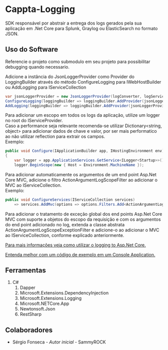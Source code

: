 # Cappta-Logging
SDK responsável por abstrair a entrega dos logs gerados pela sua aplicação em .Net Core para Splunk, Graylog ou ElasticSearch no formato JSON.

## Uso do Software
Referencie o projeto como submodulo em seu projeto para possibilitar debugging quando necessario.

Adicione a instância do JsonLoggerProvider como Provider do LoggingBuilder através do método ConfigureLogging para IWebHostBuilder ou AddLogging para IServiceCollection
```csharp
var jsonLoggerProvider = new JsonLoggerProvider(logConverter, logService);
ConfigureLogging(loggingBuilder => loggingBuilder.AddProvider(jsonLoggerProvider))
AddLogging(loggingBuilder => loggingBuilder.AddProvider(jsonLoggerProvider))
```

Para adicionar um escopo em todos os logs da aplicação, utilize um logger no root do IServiceProvider.   
Caso a performance seja relevante recomenda-se utilizar Dictionary<string, object> para adicionar dados de chave e valor, por ser mais performatico ao não utilizar reflection para extrair os campos.   
Exemplo:
```csharp
public void Configure(IApplicationBuilder app, IHostingEnvironment env)
{
	var logger = app.ApplicationServices.GetService<ILogger<Startup>>();
	logger.BeginScope(new { Host = Environment.MachineName });
```

Para adicionar automaticamente os argumentos de um end point Asp.Net Core MVC, adicione o filtro ActionArgumentLogScopeFilter ao adicionar o MVC ao IServiceCollection.   
Exemplo:
```csharp
public void ConfigureServices(IServiceCollection services)
	=> services.AddMvc(options => options.Filters.Add<ActionArgumentLogScopeFilter>());
```

Para adicionar o tratamento de exceção global dos end points Asp.Net Core MVC com suporte a objetos do escopo da requisição e com os argumentos do end point adicionado no log, extenda a classe abstrata ActionArgumentLogScopeExceptionFilter e adicione-o ao adicionar o MVC ao IServiceCollection, conforme explicado anteriormente.   

[Para mais informações veja como utilizar o logging to Asp.Net Core.](https://docs.microsoft.com/en-us/aspnet/core/fundamentals/logging/?view=aspnetcore-2.2)

[Entenda melhor com um código de exemplo em um Console Application.](https://github.com/Cappta/Cappta-Logging/blob/master/Sample/Program.cs)

## Ferramentas
1. C#
   1. Dapper
   1. Microsoft.Extensions.DependencyInjection
   1. Microsoft.Extensions.Logging
   1. Microsoft.NETCore.App
   1. Newtonsoft.Json
   1. RestSharp
 
 ## Colaboradores
 - Sérgio Fonseca - _Autor inicial_ - SammyROCK
